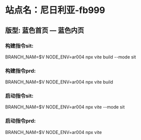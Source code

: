 # 站点名：尼日利亚-fb999

## 版型: 蓝色首页 — 蓝色内页

### 构建指令sit:
BRANCH_NAM=$V NODE_ENV=ar004 npx vite build --mode sit

### 构建指令prd:
BRANCH_NAM=$V NODE_ENV=ar004 npx vite build

### 启动指令sit:
BRANCH_NAM=$V NODE_ENV=ar004 npx vite --mode sit

### 启动指令prd:
BRANCH_NAM=$V NODE_ENV=ar004 npx vite